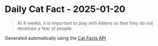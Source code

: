 # Daily Cat Fact - 2025-01-20

> At 4 weeks, it is important to play with kittens so that they do not develope a fear of people.

Generated automatically using the [Cat Facts API](https://catfact.ninja)
